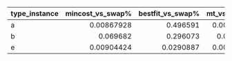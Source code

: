| type_instance   |   mincost_vs_swap% |   bestfit_vs_swap% |   mt_vs_swap% |
|:----------------|-------------------:|-------------------:|--------------:|
| a               |         0.00867928 |          0.496591  |    0.00026878 |
| b               |         0.069682   |          0.296073  |    0.0558688  |
| e               |         0.00904424 |          0.0290887 |    0.00861152 |